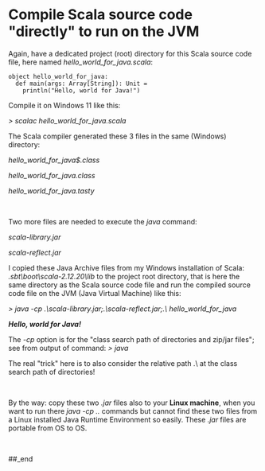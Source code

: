 # Compile Scala source code "directly" to run on the JVM

Again, have a dedicated project (root) directory for this Scala source code file, here named _hello_world_for_java.scala_:

```
object hello_world_for_java:
  def main(args: Array[String]): Unit =
    println("Hello, world for Java!")
```

Compile it on Windows 11 like this:

_> scalac hello_world_for_java.scala_

The Scala compiler generated these 3 files in the same (Windows) directory:

_hello_world_for_java$.class_

_hello_world_for_java.class_

_hello_world_for_java.tasty_

<br/>

Two more files are needed to execute the _java_ command:

_scala-library.jar_

_scala-reflect.jar_

I copied these Java Archive files from my Windows installation of Scala: _<my Windows Home dir>\.sbt\boot\scala-2.12.20\lib_ to the project root directory, that is here the same directory as the Scala source code file and run the compiled source code file on the JVM (Java Virtual Machine) like this:

_> java -cp .\scala-library.jar;.\scala-reflect.jar;.\ hello_world_for_java_

**_Hello, world for Java!_**

The _-cp_ option is for the "class search path of directories and zip/jar files"; see from output of command: _> java_

The real "trick" here is to also consider the relative path .\ at the class search path of directories!

<br/>

By the way: copy these two _.jar_ files also to your **Linux machine**, when you want to run there _java -cp .._ commands but cannot find these two files from a Linux installed Java Runtime Environment so easily. These _.jar_ files are portable from OS to OS.

<br/>

##_end
